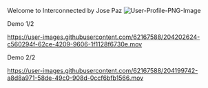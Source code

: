 Welcome to Interconnected
by Jose Paz
![User-Profile-PNG-Image](https://user-images.githubusercontent.com/62167588/204181410-263de024-5415-4707-a062-94e9287839dd.png)

Demo 1/2



https://user-images.githubusercontent.com/62167588/204202624-c560294f-62ce-4209-9606-1f1128f6730e.mov



Demo 2/2


https://user-images.githubusercontent.com/62167588/204199742-a8d8a971-58de-49c0-908d-0ccf6bfb1566.mov

